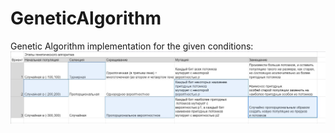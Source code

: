 # GeneticAlgorithm

Genetic Algorithm implementation for the given conditions:
![alt text](https://github.com/alyionsy/GeneticAlgorithm/blob/main/3frCUsbz7_0.jpg?raw=true)
